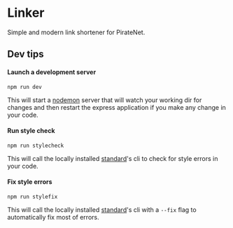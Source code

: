 # Linker

Simple and modern link shortener for PirateNet.

## Dev tips

#### Launch a development server

```
npm run dev
```

This will start a [nodemon](https://github.com/remy/nodemon) server that will watch your working dir for changes and then restart the express application if you make any change in your code.


#### Run style check

```
npm run stylecheck
```

This will call the locally installed [standard](https://github.com/standard/standard)'s cli to check for style errors in your code.


#### Fix style errors

```
npm run stylefix
```

This will call the locally installed [standard](https://github.com/standard/standard)'s cli with a `--fix` flag to automatically fix most of errors.